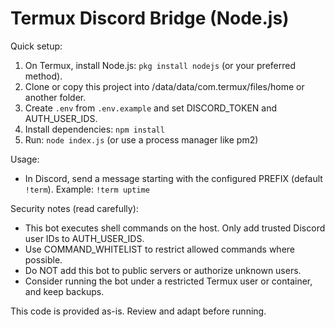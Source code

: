 # Termux Discord Bridge (Node.js)

Quick setup:
1. On Termux, install Node.js: `pkg install nodejs` (or your preferred method).
2. Clone or copy this project into /data/data/com.termux/files/home or another folder.
3. Create `.env` from `.env.example` and set DISCORD_TOKEN and AUTH_USER_IDS.
4. Install dependencies: `npm install`
5. Run: `node index.js` (or use a process manager like pm2)

Usage:
- In Discord, send a message starting with the configured PREFIX (default `!term`).
  Example: `!term uptime`

Security notes (read carefully):
- This bot executes shell commands on the host. Only add trusted Discord user IDs to AUTH_USER_IDS.
- Use COMMAND_WHITELIST to restrict allowed commands where possible.
- Do NOT add this bot to public servers or authorize unknown users.
- Consider running the bot under a restricted Termux user or container, and keep backups.

This code is provided as-is. Review and adapt before running.

